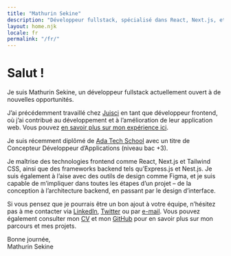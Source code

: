```yaml
---
title: "Mathurin Sekine"
description: "Développeur fullstack, spécialisé dans React, Next.js, et les technologies web modernes."
layout: home.njk
locale: fr
permalink: "/fr/"
---
```


# Salut !

Je suis Mathurin Sekine, un développeur fullstack actuellement ouvert à de nouvelles opportunités.

J’ai précédemment travaillé chez [Juisci](https://juisci.com) en tant que développeur frontend, où j’ai contribué au développement et à l’amélioration de leur application web. Vous pouvez [en savoir plus sur mon expérience ici](/fr/experiences/juisci).

Je suis récemment diplômé de [Ada Tech School](https://adatechschool.fr/) avec un titre de Concepteur Développeur d’Applications (niveau bac +3).

Je maîtrise des technologies frontend comme React, Next.js et Tailwind CSS, ainsi que des frameworks backend tels qu’Express.js et Nest.js. Je suis également à l’aise avec des outils de design comme Figma, et je suis capable de m’impliquer dans toutes les étapes d’un projet – de la conception à l’architecture backend, en passant par le design d’interface.

Si vous pensez que je pourrais être un bon ajout à votre équipe, n’hésitez pas à me contacter via [LinkedIn](https://www.linkedin.com/in/mathurinsekine/), [Twitter](https://x.com/mathurin_sekine) ou par [e-mail](mailto:mathurinsekine@gmail.com). Vous pouvez également consulter mon [CV](https://drive.google.com/drive/folders/14lc7oAt43DVOJXmW-ZMd9ZqO2eX93dSq?usp=sharing) et mon [GitHub](https://github.com/lemathurin) pour en savoir plus sur mon parcours et mes projets.

Bonne journée, <br />
Mathurin Sekine
